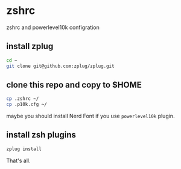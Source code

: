 # zshrc

zshrc and powerlevel10k configration

## install zplug

```bash
cd ~
git clone git@github.com:zplug/zplug.git
```

## clone this repo and copy to $HOME

```bash
cp .zshrc ~/
cp .p10k.cfg ~/
```

maybe you should install Nerd Font if you use `powerlevel10k` plugin.

## install zsh plugins

```bash
zplug install
```

That's all.
